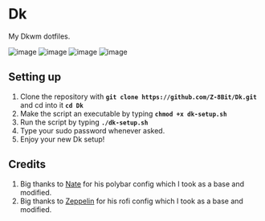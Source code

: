 # Dk
 My Dkwm dotfiles.

![image](https://user-images.githubusercontent.com/72144072/172001170-85d84943-03f8-46a1-b4fd-535d1cd4f563.png)
![image](https://user-images.githubusercontent.com/72144072/172001292-72e3f2d9-7c4b-4391-87e6-eba8077f179b.png)
![image](https://user-images.githubusercontent.com/72144072/172001590-86801376-035c-4dcb-bd44-9bff9f874f8e.png)
![image](https://user-images.githubusercontent.com/72144072/172001707-057544fc-75fa-4928-b144-cf90d9f88970.png)



## Setting up 

1. Clone the repository with **`git clone https://github.com/Z-8Bit/Dk.git`** and cd into it **`cd Dk`**
2. Make the script an executable by typing **`chmod +x dk-setup.sh`** 
3. Run the script by typing **`./dk-setup.sh`**
4. Type your sudo password whenever asked.
5. Enjoy your new Dk setup!

## Credits

1. Big thanks to [Nate](https://github.com/nathanielevan) for his polybar config which I took as a base and modified.
2. Big thanks to [Zeppelin](https://github.com/biscuitrescue) for his rofi config which I took as a base and modified.
